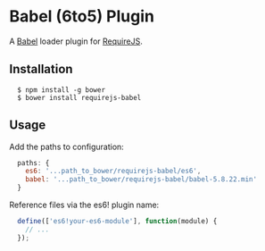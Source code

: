 Babel (6to5) Plugin
===

A [Babel](https://babeljs.io/) loader plugin for [RequireJS](http://requirejs.org).

Installation
---

```
  $ npm install -g bower
  $ bower install requirejs-babel
```

Usage
---

Add the paths to configuration:

```javascript
  paths: {
    es6: '...path_to_bower/requirejs-babel/es6',
    babel: '...path_to_bower/requirejs-babel/babel-5.8.22.min'
  }
```

Reference files via the es6! plugin name:
```javascript
  define(['es6!your-es6-module'], function(module) {
    // ...
  });
```
